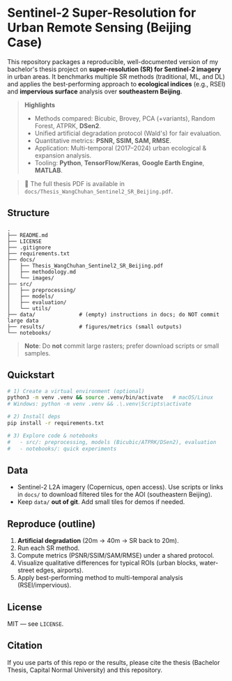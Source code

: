# Sentinel-2 Super-Resolution for Urban Remote Sensing (Beijing Case)

This repository packages a reproducible, well-documented version of my bachelor's thesis project on **super-resolution (SR) for Sentinel-2 imagery** in urban areas. It benchmarks multiple SR methods (traditional, ML, and DL) and applies the best-performing approach to **ecological indices** (e.g., RSEI) and **impervious surface** analysis over **southeastern Beijing**.

> **Highlights**
> - Methods compared: Bicubic, Brovey, PCA (+variants), Random Forest, ATPRK, **DSen2**.
> - Unified artificial degradation protocol (Wald's) for fair evaluation.
> - Quantitative metrics: **PSNR, SSIM, SAM, RMSE**.
> - Application: Multi-temporal (2017–2024) urban ecological & expansion analysis.
> - Tooling: **Python**, **TensorFlow/Keras**, **Google Earth Engine**, **MATLAB**.

> 📄 The full thesis PDF is available in `docs/Thesis_WangChuhan_Sentinel2_SR_Beijing.pdf`.

## Structure
```
.
├── README.md
├── LICENSE
├── .gitignore
├── requirements.txt
├── docs/
│   ├── Thesis_WangChuhan_Sentinel2_SR_Beijing.pdf
│   ├── methodology.md
│   └── images/
├── src/
│   ├── preprocessing/
│   ├── models/
│   ├── evaluation/
│   └── utils/
├── data/              # (empty) instructions in docs; do NOT commit large data
├── results/           # figures/metrics (small outputs)
└── notebooks/
```
> **Note**: Do **not** commit large rasters; prefer download scripts or small samples.

## Quickstart
```bash
# 1) Create a virtual environment (optional)
python3 -m venv .venv && source .venv/bin/activate   # macOS/Linux
# Windows: python -m venv .venv && .\.venv\Scripts\activate

# 2) Install deps
pip install -r requirements.txt

# 3) Explore code & notebooks
#   - src/: preprocessing, models (Bicubic/ATPRK/DSen2), evaluation
#   - notebooks/: quick experiments
```

## Data
- Sentinel-2 L2A imagery (Copernicus, open access). Use scripts or links in `docs/` to download filtered tiles for the AOI (southeastern Beijing).
- Keep `data/` **out of git**. Add small tiles for demos if needed.

## Reproduce (outline)
1. **Artificial degradation** (20m → 40m → SR back to 20m).
2. Run each SR method.
3. Compute metrics (PSNR/SSIM/SAM/RMSE) under a shared protocol.
4. Visualize qualitative differences for typical ROIs (urban blocks, water-street edges, airports).
5. Apply best-performing method to multi-temporal analysis (RSEI/impervious).

## License
MIT — see `LICENSE`.

## Citation
If you use parts of this repo or the results, please cite the thesis (Bachelor Thesis, Capital Normal University) and this repository.
